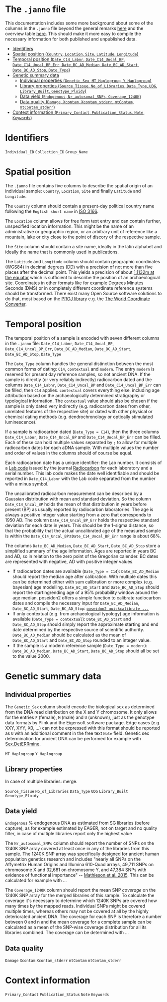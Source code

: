 # The `.janno` file 

This documentation includes some more background about some of the columns in the `.janno` file beyond the general remarks [here](https://github.com/poseidon-framework/poseidon2-schema#the-xjanno-file-mandatory) and the overview table [here](https://github.com/poseidon-framework/poseidon2-schema/blob/master/janno_columns.tsv). This should make it more easy to compile the necessary information for both published and unpublished data.

- [Identifiers](#identifiers)
- [Spatial position (`Country`, `Location`, `Site`, `Latitude`, `Longitude`)](#spatial-position)
- [Temporal position (`Date_C14_Labnr`, `Date_C14_Uncal_BP`, `Date_C14_Uncal_BP_Err`, `Date_BC_AD_Median`, `Date_BC_AD_Start`, `Date_BC_AD_Stop`, `Date_Type`)](#temporal-position)
- [Genetic summary data](#genetic-summary-data)
    - [Individual properties (`Genetic_Sex`, `MT_Haplogroup`, `Y_Haplogroup`)](#individual-properties)
    - [Library properties (`Source_Tissue`, `No_of_Libraries`, `Data_Type`, `UDG`, `Library_Built`, `Genotype_Ploidy`)](#library-properties)
    - [Data yield (`Endogenous`, `Nr_autosomal_SNPs`, `Coverage_1240K`)](#data-yield)
    - [Data quality (`Damage`, `Xcontam`, `Xcontam_stderr`, `mtContam`, `mtContam_stderr`)](#data-quality)
- [Context information (`Primary_Contact`, `Publication_Status`, `Note`, `Keywords`)](#context-information)

# Identifiers

`Individual_ID`
`Collection_ID`
`Group_Name`

# Spatial position

The `.janno` file contains five columns to describe the spatial origin of an individual sample:  `Country`, `Location`, `Site` and finally `Latitude` and `Longitude`. 

The `Country` column should contain a present-day political country name following the `English short name` in [ISO 3166](https://www.iso.org/iso-3166-country-codes.html). 

The `Location` column allows for free form text entry and can contain further, unspecified location information. This might be the name of an administrative or geographic region, or an arbitrary unit of reference like a mountain, lake or city close to the point of discory of the respective sample.

The `Site` column should contain a site name, ideally in the latin alphabet and ideally the name that is commonly used in publications.

The `Latitude` and `Longitude` column should contain geographic coordinates (WGS84) in decimal degrees (DD) with a precision of not more than five places after the decimal point. This yields a precision of about [1.1132m at the equator](https://en.wikipedia.org/wiki/Decimal_degrees) which is sufficient to describe the position of an archaeological site. Coordinates in other formats like for example Degrees Minutes Seconds (DMS) or in completely different coordinate reference systems should be transformed. There exist many Open Source software solutions to do that, most based on the [PROJ library](https://proj.org/index.html) e.g. the [The World Coordinate Converter](https://twcc.fr/en/#).

# Temporal position

The temporal position of a sample is encoded with seven different columns in the `.janno` file: 
`Date_C14_Labnr`, `Date_C14_Uncal_BP`, `Date_C14_Uncal_BP_Err`, `Date_BC_AD_Median`, `Date_BC_AD_Start`, `Date_BC_AD_Stop`, `Date_Type`

The `Date_Type` column handles the general distinction between the most common forms of dating: `C14`, `contextual` and `modern`. The entry `modern` is reserved for present day reference samples, so not ancient DNA. If the sample is directly (or very reliably indirectly) radiocarbon dated and the columns `Date_C14_Labnr`, `Date_C14_Uncal_BP` and `Date_C14_Uncal_BP_Err` can be filled, then `C14` applies. `contextual` covers everything else, including age attribution based on the archaeologically determined stratigraphy or typological information. The `contextual` value should also be chosen if the sample is only dated very indirectly (e.g. radiocarbon dates from other, unrelated features of the respective site) or dated with other physical or chemical dating methods (e.g. dendrochronology or optically stimulated luminescence).

If a sample is radiocarbon dated (`Date_Type = C14`), then the three columns `Date_C14_Labnr`, `Date_C14_Uncal_BP` and `Date_C14_Uncal_BP_Err` can be filled. Each of these can hold multiple values separated by `;` to allow for multiple radiocarbon dates for each aDNA sample. With multiple values the number and order of values in the columns should of course be equal.

Each radiocarbon date has a unique identifier: the Lab number. It consists of a [Lab code](http://www.radiocarbon.org/Info/labcodes.html) issued by the journal [Radiocarbon](https://www.cambridge.org/core/journals/radiocarbon) for each laboratory and a serial number. This lab code makes the date well identifiable and should be reported in `Date_C14_Labnr` with the Lab code separated from the number with a minus symbol.

The uncalibrated radiocarbon measurement can be described by a Gaussian distribution with mean and standard deviation. So the column `Date_C14_Uncal_BP` holds the mean of that distribution in years before present (BP) as usually reported by radiocarbon laboratories. The age is always a positive integer value starting from a zero that corresponds to 1950 AD. The column `Date_C14_Uncal_BP_Err` holds the respective standard deviation for each date in years. This should be the 1-sigma distance, so that the probability that the actual uncalibrated age of the measured sample is within the `Date_C14_Uncal_BP`±`Date_C14_Uncal_BP_Err` range is about 68%.

The columns `Date_BC_AD_Median`, `Date_BC_AD_Start`, `Date_BC_AD_Stop` store a simplified summary of the age information. Ages are reported in years BC and AD, so in relation to the zero point of the Gregorian calender. BC dates are represented with negative, AD with positive integer values. 

- If radiocarbon dates are available (`Date_Type = C14`): `Date_BC_AD_Median` should report the median age after calibration. With multiple dates this can be determined either with sum calibration or more complex (e.g. bayesian) age modelling. `Date_BC_AD_Start` and `Date_BC_AD_Stop` should report the starting/ending age of a 95% probability window around the age median. poseidon2 offers a simple function to calibrate radiocarbon dates and compile the necessary input for `Date_BC_AD_Median`, `Date_BC_AD_Start`, `Date_BC_AD_Stop`: [`poseidon2 quickcalibrate ...`](https://github.com/poseidon-framework/poseidon2)
- If only contextual (e.g. from archaeological typology) age information is available (`Date_Type = contextual`): `Date_BC_AD_Start` and `Date_BC_AD_Stop` should simply report the approximate starting and end date determined by the respective source of scientific authority. `Date_BC_AD_Median` should be calculated as the mean of `Date_BC_AD_Start` and `Date_BC_AD_Stop` rounded to an integer value.
- If the sample is a modern reference sample (`Date_Type = modern`): `Date_BC_AD_Median`, `Date_BC_AD_Start`, `Date_BC_AD_Stop` should all be set to the value 2000.

# Genetic summary data

## Individual properties

The `Genetic_Sex` column should encode the biological sex as determined from the DNA read distribution on the X and Y chromosome. It only allows for the entries `F` (female), `M` (male) and `U` (unknown), just as the genotype data formats by Plink and the Eigensoft software package. Edge cases (e.g. XXY, XYY, X0, ...) can not be expressed with this format should be reported as `U` with an additional comment in the free text `Note` field. Genetic sex determination for ancient DNA can be performed for example with [Sex.DetERRmine](https://github.com/TCLamnidis/Sex.DetERRmine).

`MT_Haplogroup`
`Y_Haplogroup`

## Library properties

In case of multiple libraries: merge.

`Source_Tissue`
`No_of_Libraries`
`Data_Type`
`UDG`
`Library_Built`
`Genotype_Ploidy`

## Data yield

`Endogenous`
% endogenous DNA as estimated from SG libraries (before capture), as for example estimated by EAGER, not on target and no quality filter, in case of multiple libraries report only the highest value


The `Nr_autosomal_SNPs` column should report the number of SNPs on the 1240K SNP array covered at least once in any of the libraries from this sample. The 1240K SNP array was specifically designed for ancient human population genetics research and includes "nearly all SNPs on the Affymetrix Human Origins and Illumina 610-Quad arrays, 49,711 SNPs on chromosome X and 32,681 on chromosome Y, and 47,384 SNPs with evidence of functional importance" -- [Mathieson et al. 2015](https://www.ncbi.nlm.nih.gov/pmc/articles/PMC4918750/). This can be calculated for example with ...

The `Coverage_1240K` column should report the mean SNP *coverage* on the 1240K SNP array for the merged libraries of this sample. To calculate the coverage it's necessary to determine which 1240K SNPs are covered how many times by the mapped reads. Individual SNPs might be covered multiple times, whereas others may not be covered at all by the highly deteriorated ancient DNA. The coverage for each SNP is therefore a number between 0 and n and the mean coverage for a complete sample can be calculated as a mean of the SNP-wise coverage distribution for all its libraries combined. The coverage can be determined with ...

## Data quality

`Damage`
`Xcontam` 
`Xcontam_stderr`
`mtContam`
`mtContam_stderr`

# Context information

`Primary_Contact`
`Publication_Status`
`Note`
`Keywords`

